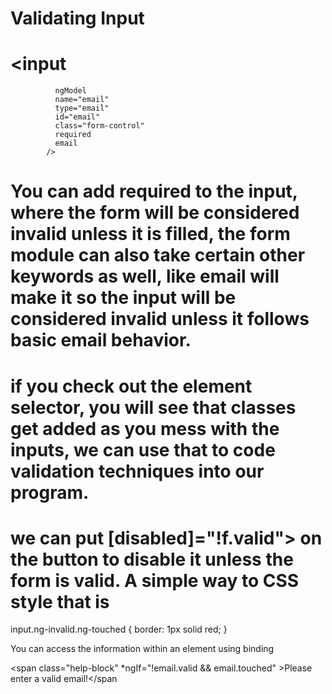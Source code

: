 # Validating Input

# <input

              ngModel
              name="email"
              type="email"
              id="email"
              class="form-control"
              required
              email
            />

# You can add required to the input, where the form will be considered invalid unless it is filled, the form module can also take certain other keywords as well, like email will make it so the input will be considered invalid unless it follows basic email behavior.

# if you check out the element selector, you will see that classes get added as you mess with the inputs, we can use that to code validation techniques into our program.

# we can put [disabled]="!f.valid"> on the button to disable it unless the form is valid. A simple way to CSS style that is

input.ng-invalid.ng-touched {
border: 1px solid red;
}

You can access the information within an element using binding

<span class="help-block" \*ngIf="!email.valid && email.touched" >Please enter a valid email!</span
